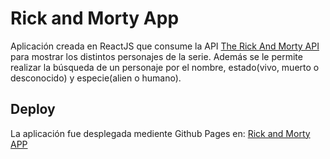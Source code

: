 # Rick and Morty App

Aplicación creada en ReactJS que consume la API [The Rick And Morty API](https://rickandmortyapi.com/documentation/#rest) para mostrar los distintos personajes de la serie. 
Además se le permite realizar la búsqueda de un personaje por el nombre, estado(vivo, muerto o desconocido) y especie(alien o humano).

## Deploy

La aplicación fue desplegada mediente Github Pages en: [Rick and Morty APP](https://vaneluuq.github.io/RickAndMorty-/)



